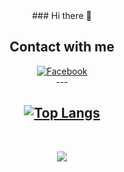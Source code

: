 <div align="center" id="badges">
  ### Hi there 👋

  <h2>Contact with me</h2>
  <a target="_blank" href="https://www.linkedin.com/in/mohamed-miri/">
    <img src="https://img.shields.io/badge/Linkedin-blue?style=for-the-badge&logo=linkedIn&logoColor=whit" alt="Facebook"/>
  </a>
  
  </br>
  ---

   [![Top Langs](https://github-readme-stats.vercel.app/api/top-langs/?username=Bouddha-ctrl&layout=compact)](https://github.com/anuraghazra/github-readme-stats)
   ---
</br>

  ![](https://komarev.com/ghpvc/?username=Bouddha-ctrl)
  
</div>
<!--
**Bouddha-ctrl/Bouddha-ctrl** is a ✨ _special_ ✨ repository because its `README.md` (this file) appears on your GitHub profile.

Here are some ideas to get you started:

- 🔭 I’m currently working on ...
- 🌱 I’m currently learning ...
- 👯 I’m looking to collaborate on ...
- 🤔 I’m looking for help with ...
- 💬 Ask me about ...
- 📫 How to reach me: ...
- 😄 Pronouns: ...
- ⚡ Fun fact: ...
-->
